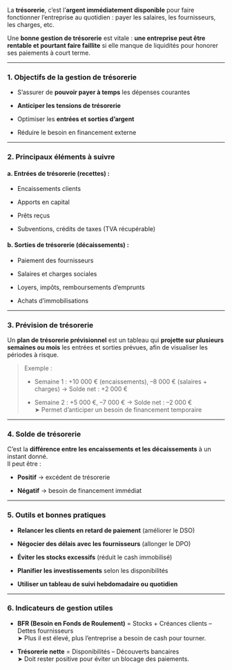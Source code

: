 La **trésorerie**, c’est l’**argent immédiatement disponible** pour faire fonctionner l’entreprise au quotidien : payer les salaires, les fournisseurs, les charges, etc.

Une **bonne gestion de trésorerie** est vitale : **une entreprise peut être rentable et pourtant faire faillite** si elle manque de liquidités pour honorer ses paiements à court terme.

---

### 1. **Objectifs de la gestion de trésorerie**

- S’assurer de **pouvoir payer à temps** les dépenses courantes
    
- **Anticiper les tensions de trésorerie**
    
- Optimiser les **entrées et sorties d’argent**
    
- Réduire le besoin en financement externe
    

---

### 2. **Principaux éléments à suivre**

#### a. **Entrées de trésorerie (recettes)** :

- Encaissements clients
    
- Apports en capital
    
- Prêts reçus
    
- Subventions, crédits de taxes (TVA récupérable)
    

#### b. **Sorties de trésorerie (décaissements)** :

- Paiement des fournisseurs
    
- Salaires et charges sociales
    
- Loyers, impôts, remboursements d’emprunts
    
- Achats d’immobilisations
    

---

### 3. **Prévision de trésorerie**

Un **plan de trésorerie prévisionnel** est un tableau qui **projette sur plusieurs semaines ou mois** les entrées et sorties prévues, afin de visualiser les périodes à risque.

> Exemple :
> 
> - Semaine 1 : +10 000 € (encaissements), –8 000 € (salaires + charges) → Solde net : +2 000 €
>     
> - Semaine 2 : +5 000 €, –7 000 € → Solde net : –2 000 €  
>     ➤ Permet d’anticiper un besoin de financement temporaire
>     

---

### 4. **Solde de trésorerie**

C’est la **différence entre les encaissements et les décaissements** à un instant donné.  
Il peut être :

- **Positif** → excédent de trésorerie
    
- **Négatif** → besoin de financement immédiat
    

---

### 5. **Outils et bonnes pratiques**

- **Relancer les clients en retard de paiement** (améliorer le DSO)
    
- **Négocier des délais avec les fournisseurs** (allonger le DPO)
    
- **Éviter les stocks excessifs** (réduit le cash immobilisé)
    
- **Planifier les investissements** selon les disponibilités
    
- **Utiliser un tableau de suivi hebdomadaire ou quotidien**
    

---

### 6. **Indicateurs de gestion utiles**

- **BFR (Besoin en Fonds de Roulement)** = Stocks + Créances clients – Dettes fournisseurs  
    ➤ Plus il est élevé, plus l’entreprise a besoin de cash pour tourner.
    
- **Trésorerie nette** = Disponibilités – Découverts bancaires  
    ➤ Doit rester positive pour éviter un blocage des paiements.